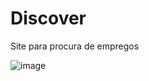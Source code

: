 # Discover
Site para procura de empregos

![image](https://user-images.githubusercontent.com/60052718/162559612-78529e5d-e02c-4a2b-9b8c-e9e2d8bd763d.png)
